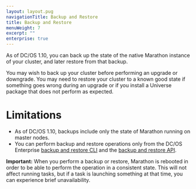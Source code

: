 ```yaml
---
layout: layout.pug
navigationTitle: Backup and Restore
title: Backup and Restore
menuWeight: 7
excerpt: ""
enterprise: true
---
```

As of DC/OS 1.10, you can back up the state of the native Marathon instance of your cluster, and later restore from that backup.

You may wish to back up your cluster before performing an upgrade or downgrade. You may need to restore your cluster to a known good state if something goes wrong during an upgrade or if you install a Universe package that does not perform as expected.

# Limitations

- As of DC/OS 1.10, backups include only the state of Marathon running on master nodes.
- You can perform backup and restore operations only from the DC/OS Enterprise [backup and restore CLI](/1.10/administering-clusters/backup-and-restore/backup-restore-cli) and the [backup and restore API](/1.10/administering-clusters/backup-and-restore/backup-restore-api).

**Important:** When you perform a backup or restore, Marathon is rebooted in order to be able to perform the operation in a consistent state. This will not affect running tasks, but if a task is launching something at that time, you can experience brief unavailability.